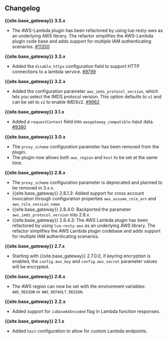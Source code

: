 ## Changelog

**{{site.base_gateway}} 3.5.x**
* The AWS-Lambda plugin has been refactored by using lua-resty-aws as an underlying AWS library.
The refactor simplifies the AWS-Lambda plugin code base and adds support for multiple IAM
authenticating scenarios. [#11350](https://github.com/Kong/kong/pull/11350)

**{{site.base_gateway}} 3.3.x**
* Added the `disable_https` configuration field to support HTTP connections to a lambda service.
  [#9799](https://github.com/Kong/kong/pull/9799)

**{{site.base_gateway}} 3.2.x**
* Added the configuration parameter `aws_imds_protocol_version`, which
lets you select the IMDS protocol version.
This option defaults to `v1` and can be set to `v2` to enable IMDSv2.
[#9962](https://github.com/Kong/kong/pull/9962)

**{{site.base_gateway}} 3.1.x**
* Added a `requestContext` field into `awsgateway_compatible` input data.
  [#9380](https://github.com/Kong/kong/pull/9380)

**{{site.base_gateway}} 3.0.x**
* The `proxy_scheme` configuration parameter has been removed from the plugin.
* The plugin now allows both `aws_region` and `host` to be set at the same time.

**{{site.base_gateway}} 2.8.x**
* The `proxy_scheme` configuration parameter is deprecated and planned to be
removed in 3.x.x.
* {{site.base_gateway}} 2.8.1.3: Added support for cross account invocation
through configuration properties `aws_assume_role_arn` and `aws_role_session_name`.
* {{site.base_gateway}} 2.8.4.0: Backported the parameter
`aws_imds_protocol_version` into 2.8.x.
* {{site.base_gateway}} 2.8.4.3: The AWS Lambda plugin has been refactored by using `lua-resty-aws` as an underlying AWS library. The refactor simplifies the AWS Lambda plugin codebase and adds support for multiple IAM authenticating scenarios.

**{{site.base_gateway}} 2.7.x**
* Starting with {{site.base_gateway}} 2.7.0.0, if keyring encryption is enabled,
 the `config.aws_key` and `config.aws_secret` parameter values will be encrypted.

**{{site.base_gateway}} 2.6.x**
* The AWS region can now be set with the environment variables: `AWS_REGION` or `AWS_DEFAULT_REGION`.

**{{site.base_gateway}} 2.2.x**
* Added support for `isBase64Encoded` flag in Lambda function responses.

**{{site.base_gateway}} 2.1.x**
* Added `host` configuration to allow for custom Lambda endpoints.
